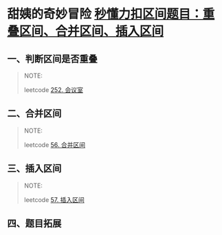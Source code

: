 # **甜姨的奇妙冒险** [秒懂力扣区间题目：重叠区间、合并区间、插入区间](https://mp.weixin.qq.com/s/ioUlNa4ZToCrun3qb4y4Ow)

## 一、判断区间是否重叠

> NOTE:
>
> leetcode [252. 会议室](https://leetcode.cn/problems/meeting-rooms/)





## 二、合并区间

> NOTE:
>
> leetcode [56. 合并区间](https://leetcode.cn/problems/merge-intervals/)
>
> 



## 三、插入区间

> NOTE:
>
> leetcode [57. 插入区间](https://leetcode.cn/problems/insert-interval/)
>
> 



## 四、题目拓展

